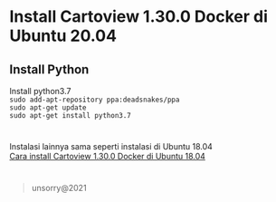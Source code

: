 # Install Cartoview 1.30.0 Docker di Ubuntu 20.04

## Install Python

Install python3.7   
`sudo add-apt-repository ppa:deadsnakes/ppa`   
`sudo apt-get update`   
`sudo apt-get install python3.7`   

#
Instalasi lainnya sama seperti instalasi di Ubuntu 18.04   
[Cara install Cartoview 1.30.0 Docker di Ubuntu 18.04](../tutorial/install-cartoview-1.30.0-ubuntu-18.04.md)

#
> unsorry@2021